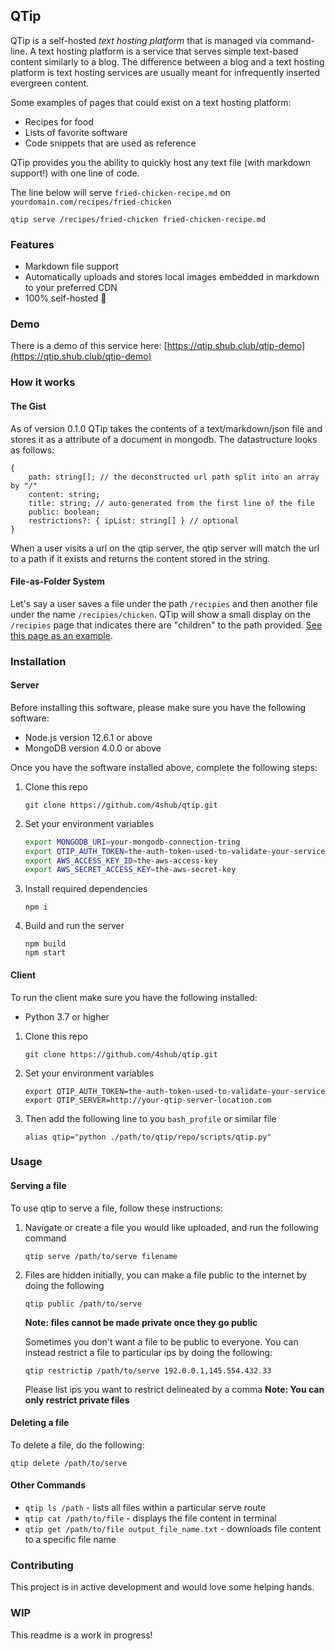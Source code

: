 ## QTip 
QTip is a self-hosted _text hosting platform_ that is managed via command-line. 
A text hosting platform is a service that serves simple text-based content similarly to a blog. 
The difference between a blog and a text hosting platform is text hosting services are usually meant for infrequently inserted evergreen content.

Some examples of pages that could exist on a text hosting platform:

* Recipes for food
* Lists of favorite software
* Code snippets that are used as reference 

 
QTip provides you the ability to quickly host any text file (with markdown support!) with one line of code.

The line below will serve `fried-chicken-recipe.md` on `yourdomain.com/recipes/fried-chicken`
```
qtip serve /recipes/fried-chicken fried-chicken-recipe.md
```

### Features
* Markdown file support 
* Automatically uploads and stores local images embedded in markdown to your preferred CDN
* 100% self-hosted 🚀 

### Demo
There is a demo of this service here:
[https://qtip.shub.club/qtip-demo](https://qtip.shub.club/qtip-demo)

### How it works
#### The Gist
As of version 0.1.0 QTip takes the contents of a text/markdown/json file and stores it as a attribute of a document in mongodb. The datastructure looks as follows:
```
{
    path: string[]; // the deconstructed url path split into an array by "/"
    content: string;
    title: string; // auto-generated from the first line of the file
    public: boolean;
    restrictions?: { ipList: string[] } // optional
}
```

When a user visits a url on the qtip server, the qtip server will match the url to a path if it exists and returns the content stored in the string.

#### File-as-Folder System
Let's say a user saves a file under the path `/recipies` and then another file under the name `/recipies/chicken`. QTip will show a small display on the `/recipies` page that indicates there are "children" to the path provided. [See this page as an example](https://qtip.shub.club/qtip-demo/parent).



### Installation
#### Server
Before installing this software, please make sure you have the following software:
* Node.js version 12.6.1 or above
* MongoDB version 4.0.0 or above

Once you have the software installed above, complete the following steps:
1. Clone this repo
    ```
    git clone https://github.com/4shub/qtip.git 
    ```

1. Set your environment variables
    ```bash
    export MONGODB_URI=your-mongodb-connection-tring
    export QTIP_AUTH_TOKEN=the-auth-token-used-to-validate-your-service
    export AWS_ACCESS_KEY_ID=the-aws-access-key
    export AWS_SECRET_ACCESS_KEY=the-aws-secret-key


    ```
1. Install required dependencies
    ```
    npm i
    ```
    
1. Build and run the server
    ```
    npm build
    npm start
    ```

#### Client
To run the client make sure you have the following installed:
* Python 3.7 or higher

1. Clone this repo
    ```
    git clone https://github.com/4shub/qtip.git 
    ```

1. Set your environment variables
    ```
    export QTIP_AUTH_TOKEN=the-auth-token-used-to-validate-your-service
    export QTIP_SERVER=http://your-qtip-server-location.com
    ```

1. Then add the following line to you `bash_profile` or similar file
   
   ```
   alias qtip="python ./path/to/qtip/repo/scripts/qtip.py"
   ```

### Usage
#### Serving a file
To use qtip to serve a file, follow these instructions:

1. Navigate or create a file you would like uploaded, and run the following command
    ```
   qtip serve /path/to/serve filename
    ```
   
1. Files are hidden initially, you can make a file public to the internet by doing the following
    ```
   qtip public /path/to/serve 
    ```
   
   **Note: files cannot be made private once they go public**

    Sometimes you don't want a file to be public to everyone. You can instead restrict a file to particular ips by doing the following:
    
    ```
    qtip restrictip /path/to/serve 192.0.0.1,145.554.432.33
   ```
   Please list ips you want to restrict delineated by a comma
   **Note: You can only restrict private files**
   
#### Deleting a file
To delete a file, do the following:
```
qtip delete /path/to/serve
```

#### Other Commands
* `qtip ls /path` - lists all files within a particular serve route
* `qtip cat /path/to/file` - displays the file content in terminal
* `qtip get /path/to/file output_file_name.txt` - downloads file content to a specific file name

### Contributing
This project is in active development and would love some helping hands.




### WIP
This readme is a work in progress!
